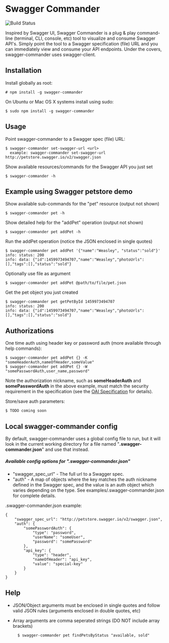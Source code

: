 # Swagger Commander
![Build Status](https://travis-ci.org/khangiskhan/swagger-commander.svg?branch=master)

Inspired by Swagger UI, Swagger Commander is a plug & play command-line (terminal, CLI, console, etc) tool to visualize and consume Swagger API's. Simply point the tool to a Swagger specification (file) URL and you can immediately view and consume your API endpoints.  Under the covers, swagger-commander uses swagger-client.

## Installation

Install globally as root:

    # npm install -g swagger-commander

On Ubuntu or Mac OS X systems install using sudo:

    $ sudo npm install -g swagger-commander

## Usage

Point swagger-commander to a Swagger spec (file) URL:

    $ swagger-commander set-swagger-url <url>
      example: swagger-commander set-swagger-url http://petstore.swagger.io/v2/swagger.json

Show available resources/commands for the Swagger API you just set

    $ swagger-commander -h

## Example using Swagger petstore demo

Show available sub-commands for the "pet" resource (output not shown)

    $ swagger-commander pet -h

Show detailed help for the "addPet" operation (output not shown)  

    $ swagger-commander pet addPet -h

Run the addPet operation (notice the JSON enclosed in single quotes)

    $ swagger-commander pet addPet '{"name":"Weasley", "status":"sold"}'
    info: status: 200
    info: data: {"id":1459973494707,"name":"Weasley","photoUrls":[],"tags":[],"status":"sold"}

Optionally use file as argument

    $ swagger-commander pet addPet @path/to/file/pet.json

Get the pet object you just created

    $ swagger-commander pet getPetById 1459973494707
    info: status: 200
    info: data: {"id":1459973494707,"name":"Weasley","photoUrls":[],"tags":[],"status":"sold"}

## Authorizations

One time auth using header key or password auth (more available through help commands):

    $ swagger-commander pet addPet {} -K "someHeaderAuth,nameOfHeader,someValue"
    $ swagger-commander pet addPet {} -W "somePasswordAuth,user_name,password"

Note the authorization nickname, such as <b>someHeaderAuth</b> and <b>somePasswordAuth</b> in the above example, must match the security requirement in the specification (see the <a href="https://github.com/OAI/OpenAPI-Specification/blob/master/README.md">OAI Specification</a> for details).

Store/save auth parameters:

    $ TODO coming soon

## Local swagger-commander config

By default, swagger-commander uses a global config file to run, but it will look in the current working directory for a file named "<b>.swagger-commander.json</b>" and use that instead.

##### Available config options for ".swagger-commander.json"
* "swagger_spec_url" - The full url to a Swagger spec.
* "auth" - A map of objects where the key matches the auth nickname defined in the Swagger spec, and the value is an auth object which varies depending on the type.  See examples/.swagger-commander.json for complete details.

.swagger-commander.json example:

    {
        "swagger_spec_url": "http://petstore.swagger.io/v2/swagger.json",
        "auth": {
            "somePasswordAuth": {
                "type": "password",
                "userName": "someUser",
                "password": "somePassword"
            },
            "api_key": {
                "type": "header",
                "nameOfHeader": "api_key",
                "value": "special-key"
            }
        }
    }

## Help

* JSON/Object arguments must be enclosed in single quotes and follow valid JSON rules (arguments enclosed in double quotes, etc)
* Array arguments are comma seperated strings (DO NOT include array brackets)

        $ swagger-commander pet findPetsByStatus "available, sold"
